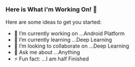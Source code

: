 ### Here is What i'm Working On! 👋


Here are some ideas to get you started:

- 🔭 I’m currently working on ...Android Platform
- 🌱 I’m currently learning ...Deep Learning
- 👯 I’m looking to collaborate on ...Deep Learning
- 💬 Ask me about ...Anything
- ⚡ Fun fact: ...I am half Finished
